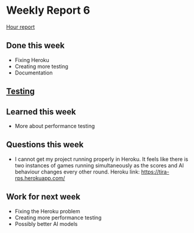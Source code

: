 # Weekly Report 6
[Hour report](https://github.com/Sanexi/tira-harjoitustyo/blob/main/documentation/hour_report.md)

## Done this week
* Fixing Heroku
* Creating more testing
* Documentation

## [Testing](https://github.com/Sanexi/tira-harjoitustyo/blob/main/documentation/testing.md)

## Learned this week
* More about performance testing

## Questions this week
* I cannot get my project running properly in Heroku. It feels like there is two instances of games running simultaneously as the scores and AI behaviour changes every other round. Heroku link: https://tira-rps.herokuapp.com/

## Work for next week
* Fixing the Heroku problem
* Creating more performance testing
* Possibly better AI models
